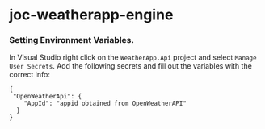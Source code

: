 # joc-weatherapp-engine

### Setting Environment Variables.
In Visual Studio right click on the `WeatherApp.Api` project and select `Manage User Secrets`.
Add the following secrets and fill out the variables with the correct info:
```
{
 "OpenWeatherApi": {
    "AppId": "appid obtained from OpenWeatherAPI"
  }
}
```

